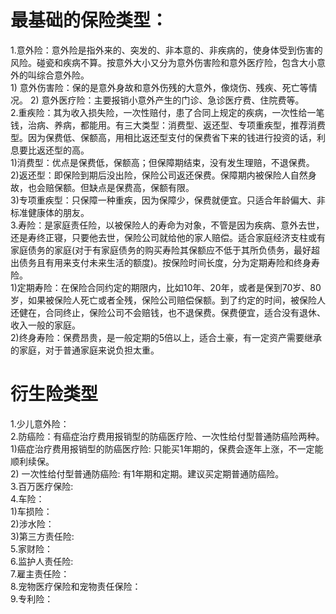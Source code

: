 # 最基础的保险类型：
  1.意外险：意外险是指外来的、突发的、非本意的、非疾病的，使身体受到伤害的风险。碰瓷和疾病不算。按意外大小又分为意外伤害险和意外医疗险，包含大小意外的叫综合意外险。    
    1) 意外伤害险：保的是意外身故和意外伤残的大意外，像烧伤、残疾、死亡等情况。
    2) 意外医疗险：主要报销小意外产生的门诊、急诊医疗费、住院费等。   
  2.重疾险：其为收入损失险，一次性赔付，患了合同上规定的疾病，一次性给一笔钱，治病、养病，都能用。有三大类型：消费型、返还型、专项重疾型，推荐消费型。因为保费低、保额高，用相比返还型支付的保费省下来的钱进行投资的话，利息要比返还型的高。    
    1)消费型：优点是保费低，保额高；但保障期结束，没有发生理赔，不退保费。     
    2)返还型：即保险到期后没出险，保险公司返还保费。保障期内被保险人自然身故，也会赔保额。但缺点是保费高，保额有限。   
    3)专项重疾型：只保障一种重疾，因为保障少，保费就便宜。只适合年龄偏大、非标准健康体的朋友。   
  3.寿险：是家庭责任险，以被保险人的寿命为对象，不管是因为疾病、意外去世，还是寿终正寝，只要他去世，保险公司就给他的家人赔偿。适合家庭经济支柱或有家庭债务的家庭(对于有家庭债务的购买寿险其保额应不低于其所负债务，最好超出债务且有用来支付未来生活的额度)。按保险时间长度，分为定期寿险和终身寿险。   
    1)定期寿险：在保险合同约定的期限内，比如10年、20年，或者是保到70岁、80岁，如果被保险人死亡或者全残，保险公司赔偿保额。到了约定的时间，被保险人还健在，合同终止，保险公司不会赔钱，也不退保费。保费便宜，适合没有退休、收入一般的家庭。     
    2)终身寿险：保费昂贵，是一般定期的5倍以上，适合土豪，有一定资产需要继承的家庭，对于普通家庭来说负担太重。   
# 衍生险类型
  1.少儿意外险：    
  2.防癌险：有癌症治疗费用报销型的防癌医疗险、一次性给付型普通防癌险两种。          
    1)癌症治疗费用报销型的防癌医疗险: 只能买1年期的，保费会逐年上涨，不一定能顺利续保。        
    2) 一次性给付型普通防癌险: 有1年期和定期。建议买定期普通防癌险。           
  3.百万医疗保险:            
  4.车险：             
    1)车损险：   
    2)涉水险：          
    3)第三方责任险:             
  5.家财险：   
  6.监护人责任险:    
  7.雇主责任险：    
  8.宠物医疗保险和宠物责任保险：    
  9.专利险：     
